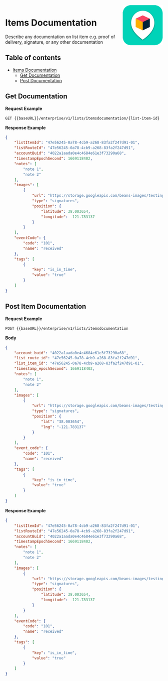 

<img src="../../assets/images/beans-128x128.png" align="right" />

# Items Documentation

Describe any documentation on list item
e.g. proof of delivery, signature, or any other documentation

## Table of contents

- [Items Documentation](#items-documentation)
  - [Get Documentation](#get-documentation)
  - [Post Documentation](#post-documentation)

## Get Documentation

**Request Example**

```
GET {{baseURL}}/enterprise/v1/lists/itemsdocumentation/{list-item-id}
```

**Response Example**

```json
{
    "listItemId": "47e56245-0a78-4cb9-a268-83fa2f247d91-01",
    "listRouteId": "47e56245-0a78-4cb9-a268-83fa2f247d91",
    "accountBuid": "4022a1aada0e4c4684e61e3f73290a68",
    "timestampEpochSecond": 1669118402,
    "notes": [
        "note 1",
        "note 2"
    ],
    "images": [
        {
            "url": "https://storage.googleapis.com/beans-images/testing/small/2022-11-22/2022-11-22_b27d61c6-21d8-4188-a0e2-f184360907d2.png",
            "type": "signatures",
            "position": {
                "latitude": 38.003654,
                "longitude": -121.783137
            }
        }
    ],
    "eventCode": {
        "code": "101",
        "name": "received"
    },
    "tags": [
        {
            "key": "is_in_time",
            "value": "true"
        }
    ]
}
```


## Post Item Documentation

**Request Example**

```
POST {{baseURL}}/enterprise/v1/lists/itemsdocumentation
```

**Body**

```json
{
    "account_buid": "4022a1aada0e4c4684e61e3f73290a68",
    "list_route_id": "47e56245-0a78-4cb9-a268-83fa2f247d91",
    "list_item_id": "47e56245-0a78-4cb9-a268-83fa2f247d91-01",
    "timestamp_epochSecond": 1669118402,
    "notes": [
        "note 1",
        "note 2"
    ],
    "images": [
        {
            "url": "https://storage.googleapis.com/beans-images/testing/small/2022-11-22/2022-11-22_b27d61c6-21d8-4188-a0e2-f184360907d2.png",
            "type": "signatures",
            "position": {
                "lat": "38.003654",
                "lng": "-121.783137"
            }
        }
    ],
    "event_code": {
        "code": "101",
        "name": "received"
    },
    "tags": [
        {
            "key": "is_in_time",
            "value": "true"
        }
    ]
}
```



**Response Example**
```json
{
    "listItemId": "47e56245-0a78-4cb9-a268-83fa2f247d91-01",
    "listRouteId": "47e56245-0a78-4cb9-a268-83fa2f247d91",
    "accountBuid": "4022a1aada0e4c4684e61e3f73290a68",
    "timestampEpochSecond": 1669118402,
    "notes": [
        "note 1",
        "note 2"
    ],
    "images": [
        {
            "url": "https://storage.googleapis.com/beans-images/testing/small/2022-11-22/2022-11-22_b27d61c6-21d8-4188-a0e2-f184360907d2.png",
            "type": "signatures",
            "position": {
                "latitude": 38.003654,
                "longitude": -121.783137
            }
        }
    ],
    "eventCode": {
        "code": "101",
        "name": "received"
    },
    "tags": [
        {
            "key": "is_in_time",
            "value": "true"
        }
    ]
}
```


